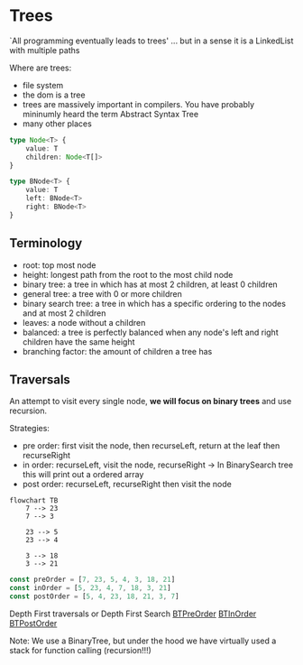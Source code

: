# Trees

`All programming eventually leads to trees' ... but in a sense it is a LinkedList with multiple paths

Where are trees:
- file system
- the dom is a tree
- trees are massively important in compilers. You have probably mininumly heard the term Abstract Syntax Tree
- many other places

```ts
type Node<T> {
    value: T
    children: Node<T[]>
}

type BNode<T> {
    value: T
    left: BNode<T>
    right: BNode<T>
}
```

## Terminology

- root: top most node
- height: longest path from the root to the most child node
- binary tree: a tree in which has at most 2 children, at least 0 children
- general tree: a tree with 0 or more children
- binary search tree: a tree in which has a specific ordering to the nodes and at most 2 children
- leaves: a node without a children
- balanced: a tree is perfectly balanced when any node's left and right children have the same height
- branching factor: the amount of children a tree has


## Traversals

An attempt to visit every single node, **we will focus on binary trees** and use recursion.

Strategies:
- pre order: first visit the node, then recurseLeft, return at the leaf then recurseRight
- in order: recurseLeft, visit the node, recurseRight -> In BinarySearch tree this will print out a ordered array
- post order: recurseLeft, recurseRight then visit the node

```mermaid
flowchart TB
    7 --> 23
    7 --> 3

    23 --> 5
    23 --> 4

    3 --> 18
    3 --> 21
```

```js
const preOrder = [7, 23, 5, 4, 3, 18, 21]
const inOrder = [5, 23, 4, 7, 18, 3, 21]
const postOrder = [5, 4, 23, 18, 21, 3, 7]
```

Depth First traversals or Depth First Search
[BTPreOrder](./kata-machine/src/day1/BTPreOrder.ts)
[BTInOrder](./kata-machine/src/day1/BTInOrder.ts)
[BTPostOrder](./kata-machine/src/day1/BTPostOrder.ts)

Note: We use a BinaryTree, but under the hood we have virtually used a stack for function calling (recursion!!!)
